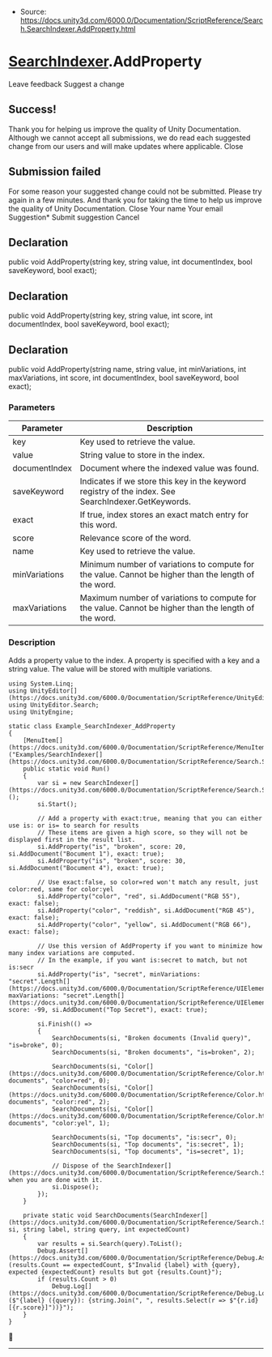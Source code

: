 * Source: https://docs.unity3d.com/6000.0/Documentation/ScriptReference/Search.SearchIndexer.AddProperty.html

#  [SearchIndexer](https://docs.unity3d.com/6000.0/Documentation/ScriptReference/Search.SearchIndexer.html).AddProperty
Leave feedback
Suggest a change
## Success!
Thank you for helping us improve the quality of Unity Documentation. Although we cannot accept all submissions, we do read each suggested change from our users and will make updates where applicable.
Close
## Submission failed
For some reason your suggested change could not be submitted. Please <a>try again</a> in a few minutes. And thank you for taking the time to help us improve the quality of Unity Documentation.
Close
Your name Your email Suggestion* Submit suggestion
Cancel
## Declaration
public void AddProperty(string key, string value, int documentIndex, bool saveKeyword, bool exact); 
## Declaration
public void AddProperty(string key, string value, int score, int documentIndex, bool saveKeyword, bool exact); 
## Declaration
public void AddProperty(string name, string value, int minVariations, int maxVariations, int score, int documentIndex, bool saveKeyword, bool exact); 
### Parameters
Parameter | Description  
---|---  
key | Key used to retrieve the value.  
value | String value to store in the index.  
documentIndex | Document where the indexed value was found.  
saveKeyword | Indicates if we store this key in the keyword registry of the index. See SearchIndexer.GetKeywords.  
exact | If true, index stores an exact match entry for this word.  
score | Relevance score of the word.  
name | Key used to retrieve the value.  
minVariations | Minimum number of variations to compute for the value. Cannot be higher than the length of the word.  
maxVariations | Maximum number of variations to compute for the value. Cannot be higher than the length of the word.  
### Description
Adds a property value to the index. A property is specified with a key and a string value. The value will be stored with multiple variations.
```
using System.Linq;
using UnityEditor[](https://docs.unity3d.com/6000.0/Documentation/ScriptReference/UnityEditor.html);
using UnityEditor.Search;
using UnityEngine;

static class Example_SearchIndexer_AddProperty
{
    [MenuItem[](https://docs.unity3d.com/6000.0/Documentation/ScriptReference/MenuItem.html)("Examples/SearchIndexer[](https://docs.unity3d.com/6000.0/Documentation/ScriptReference/Search.SearchIndexer.html)/AddProperty")]
    public static void Run()
    {
        var si = new SearchIndexer[](https://docs.unity3d.com/6000.0/Documentation/ScriptReference/Search.SearchIndexer.html)();
        si.Start();

        // Add a property with exact:true, meaning that you can either use is: or is= to search for results
        // These items are given a high score, so they will not be displayed first in the result list.
        si.AddProperty("is", "broken", score: 20, si.AddDocument("Bocument 1"), exact: true);
        si.AddProperty("is", "broken", score: 30, si.AddDocument("Bocument 4"), exact: true);

        // Use exact:false, so color=red won't match any result, just color:red, same for color:yel
        si.AddProperty("color", "red", si.AddDocument("RGB 55"), exact: false);
        si.AddProperty("color", "reddish", si.AddDocument("RGB 45"), exact: false);
        si.AddProperty("color", "yellow", si.AddDocument("RGB 66"), exact: false);

        // Use this version of AddProperty if you want to minimize how many index variations are computed.
        // In the example, if you want is:secret to match, but not is:secr
        si.AddProperty("is", "secret", minVariations: "secret".Length[](https://docs.unity3d.com/6000.0/Documentation/ScriptReference/UIElements.Length.html), maxVariations: "secret".Length[](https://docs.unity3d.com/6000.0/Documentation/ScriptReference/UIElements.Length.html), score: -99, si.AddDocument("Top Secret"), exact: true);

        si.Finish(() =>
        {
            SearchDocuments(si, "Broken documents (Invalid query)", "is=broke", 0);
            SearchDocuments(si, "Broken documents", "is=broken", 2);

            SearchDocuments(si, "Color[](https://docs.unity3d.com/6000.0/Documentation/ScriptReference/Color.html) documents", "color=red", 0);
            SearchDocuments(si, "Color[](https://docs.unity3d.com/6000.0/Documentation/ScriptReference/Color.html) documents", "color:red", 2);
            SearchDocuments(si, "Color[](https://docs.unity3d.com/6000.0/Documentation/ScriptReference/Color.html) documents", "color:yel", 1);

            SearchDocuments(si, "Top documents", "is:secr", 0);
            SearchDocuments(si, "Top documents", "is:secret", 1);
            SearchDocuments(si, "Top documents", "is=secret", 1);

            // Dispose of the SearchIndexer[](https://docs.unity3d.com/6000.0/Documentation/ScriptReference/Search.SearchIndexer.html) when you are done with it.
            si.Dispose();
        });
    }

    private static void SearchDocuments(SearchIndexer[](https://docs.unity3d.com/6000.0/Documentation/ScriptReference/Search.SearchIndexer.html) si, string label, string query, int expectedCount)
    {
        var results = si.Search(query).ToList();
        Debug.Assert[](https://docs.unity3d.com/6000.0/Documentation/ScriptReference/Debug.Assert.html)(results.Count == expectedCount, $"Invalid {label} with {query}, expected {expectedCount} results but got {results.Count}");
        if (results.Count > 0)
            Debug.Log[](https://docs.unity3d.com/6000.0/Documentation/ScriptReference/Debug.Log.html)($"{label} ({query}): {string.Join(", ", results.Select(r => $"{r.id} [{r.score}]"))}");
    }
}

```

* * *
